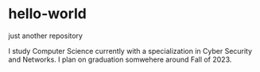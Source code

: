 # hello-world
just another repository

I study Computer Science currently with a specialization in Cyber Security and Networks. 
I plan on graduation somwehere around Fall of 2023.
